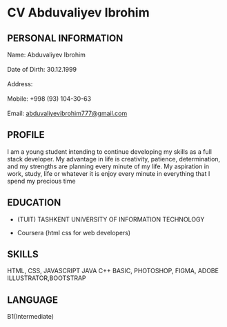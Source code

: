 # CV Abduvaliyev Ibrohim

## PERSONAL INFORMATION 

Name: Abduvaliyev Ibrohim <br/>     
Date of Dirth: 30.12.1999 <br/>     
Address: <br/>     
Mobile: +998 (93) 104-30-63 <br/>     
Email:  abduvaliyevibrohim777@gmail.com

## PROFILE

I am a young student intending to continue developing my skills as a full stack developer. My advantage in life is creativity, patience, determination, and my strengths are planning every minute of my life. My aspiration in work, study, life or whatever it is enjoy every minute in everything that I spend my precious time

## EDUCATION

* (TUIT) TASHKENT UNIVERSITY OF INFORMATION TECHNOLOGY

* Coursera (html css for web developers)

## SKILLS

HTML, CSS, JAVASCRIPT JAVA C++ BASIC, PHOTOSHOP, FIGMA, ADOBE ILLUSTRATOR,BOOTSTRAP

## LANGUAGE

B1(Intermediate)
